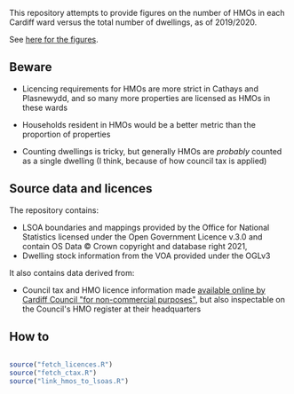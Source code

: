 This repository attempts to provide figures on the number of HMOs in each Cardiff ward versus the total number of dwellings, as of 2019/2020.

See  [here for the figures](output/hmos_by_ward_2019.csv).

## Beware

- Licencing requirements for HMOs are more strict in Cathays and Plasnewydd, and so many more properties are licensed as HMOs in these wards

- Households resident in HMOs would be a better metric than the proportion of properties

- Counting dwellings is tricky, but generally HMOs are *probably* counted as a single dwelling (I think, because of how council tax is applied)

## Source data and licences

The repository contains:
- LSOA boundaries and mappings provided by the Office for National Statistics licensed under the Open Government Licence v.3.0 and contain OS Data © Crown copyright and database right 2021,
- Dwelling stock information from the VOA provided under the OGLv3

It also contains data derived from:
- Council tax and HMO licence information made [available online by Cardiff Council "for non-commercial purposes"](http://ishare.cardiff.gov.uk/mycardiff.aspx?ms=Cardiff_Live/AllMaps&layers=hmoinfo%2cctax&starteasting=318835.5&startnorthing=177777.69989014&startzoom=7770), but also inspectable on the Council's HMO register at their headquarters

## How to
```R

source("fetch_licences.R")
source("fetch_ctax.R")
source("link_hmos_to_lsoas.R")

```
